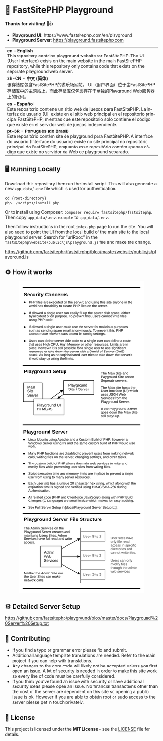 # :star2: FastSitePHP Playground

**Thanks for visiting!** 🌠👍

* __Playground UI__: https://www.fastsitephp.com/en/playground
* __Playground Server__: https://playground.fastsitephp.com

<table>
  <tbody>
    <tr>
      <td><strong>en - English</strong><br> This repository contains playground website for FastSitePHP. The UI (User Interface) exists on the main website in the main FastSitePHP repository, while this repository only contains code that exists on the separate playground web server.</td>
    </tr>
    <tr>
      <td lang="zn-CH"><strong>zh-CN - 中文 (简体)</strong><br> 该存储库包含FastSitePHP的游乐场网站。 UI（用户界面）位于主FastSitePHP存储库中的主网站上，而此存储库仅包含存在于单独的Playground Web服务器上的代码。</td>
    </tr>
    <tr>
      <td lang="es"><strong>es - Español</strong><br> Este repositorio contiene un sitio web de juegos para FastSitePHP. La interfaz de usuario (UI) existe en el sitio web principal en el repositorio principal FastSitePHP, mientras que este repositorio solo contiene el código que existe en el servidor web de juegos independiente.</td>
    </tr>
    <tr>
      <td lang="pt-BR"><strong>pt-BR - Português (do Brasil)</strong><br> Este repositório contém site de playground para FastSitePHP. A interface do usuário (Interface do usuário) existe no site principal no repositório principal do FastSitePHP, enquanto esse repositório contém apenas código que existe no servidor da Web de playground separado.</td>
    </tr>
    <!--
    <tr>
      <td lang="{iso}"><strong>{iso} - {lang}</strong><br> {content}</td>
    </tr>
    -->
  </tbody>
</table>

## :desktop_computer: Running Locally

Download this repository then run the install script. This will also generate a new `app_data/.env` file which is used for authentication.

~~~
cd {root-directory}
php ./scripts/install.php
~~~

Or to install using Composer: `composer require fastsitephp/fastsitephp`. Then copy `app_data/.env.example` to `app_data/.env`.

Then follow instructions in the root `index.php` page to run the site. You will also need to point the UI from the local build of the main site to the local playground server. Search for “urlRoot:” in the `fastsitephp\website\public\js\playground.js` file and make the change.

https://github.com/fastsitephp/fastsitephp/blob/master/website/public/js/playground.js

## :gear: How it works

<p align="center">
    <img src="https://github.com/fastsitephp/static-files/blob/master/img/playground/How-it-Works.svg" alt="Playground - How it works">
</p>

## :gear: Detailed Server Setup

https://github.com/fastsitephp/playground/blob/master/docs/Playground%20Server%20Setup.txt

## :handshake: Contributing

* If you find a typo or grammar error please fix and submit.
* Additional language template translations are needed. Refer to the main project if you can help with translations.
* Any changes to the core code will likely not be accepted unless you first open an issue. A lot of security is needed in order to make this site work so every line of code must be carefully considered.
* If you think you’ve found an issue with security or have additional security ideas please open an issue. No financial transactions other than the cost of the server are dependent on this site so opening a public issue is ok. However if you are able to obtain root or sudo access to the server please [get in touch privately](https://www.fastsitephp.com/en/security-issue).

## :memo: License

This project is licensed under the **MIT License** - see the [LICENSE](LICENSE) file for details.
